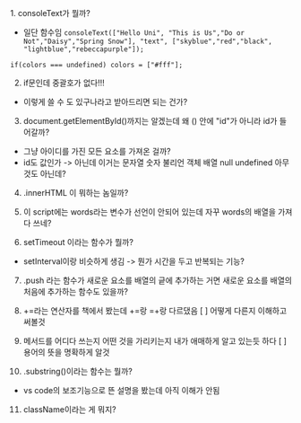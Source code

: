 
<span color="red">1. consoleText가 뭘까? 
  - 일단 함수임
  ````consoleText(["Hello Uni", "This is Us","Do or Not","Daisy","Spring Snow"], "text", ["skyblue","red","black", "lightblue","rebeccapurple"]);````
  
  ````if(colors === undefined) colors = ["#fff"];````
</span>

2. if문인데 중괄호가 없다!!! 
  - 이렇게 쓸 수 도 있구나라고 받아드리면 되는 건가?



3. document.getElementById()까지는 알겠는데 왜 () 안에 "id"가 아니라 id가 들어갈까? 
  - 그냥 아이디를 가진 모든 요소를 가져온 걸까?
  - id도 값인가 -> 아닌데 이거는 문자열 숫자 불리언 객체 배열 null undefined 아무것도 아닌데?

 <!-- todo a. id라는 이름이 매개변수로 사용한 이름이기 때문에 혼동이 되었기때문에 대충 a로 지어도 작동함 -->

4. .innerHTML 이 뭐하는 놈일까?

<!-- 
todo textContent는 텍스트를 사용하겠다는 속성이고,  
todo innerHTML은 말그대로 html까지 해석하는 속성이므로 테스트해볼 필요가 있음
-->


5.   이 script에는 words라는 변수가 선언이 안되어 있는데 자꾸 words의 배열을 가져다 쓰네? 

<!-- todo 제작한놈이 실수 -->

   
6. setTimeout 이라는 함수가 뭘까?
  - setInterval이랑 비슷하게 생김 -> 뭔가 시간을 두고 반복되는 기능? 

<!-- 
todo setTimeout() -> 한번 실행하는 함수, 실행시기를 조절하는 용도
todo setInterval() -> 주기적으로 실행하는 함수, 주기를 조절하는 용도 -->



7. .push 라는 함수가 새로운 요소를 배열의 긑에 추가하는 거면 새로운 요소를 배열의 처음에 추가하는 함수도 있을까? 

<!-- todo 배열메서드의 종류는 매우 다양하며 또 매우 중요함. 자세하게 암기시킬 예정 -->


8. +=라는 연산자를 책에서 봤는데 +=랑 =+랑 다르댔음 
      [ ] 어떻게 다른지 이해하고 써볼것 

      <!-- 
      ?     a += b -> a = a + b;
      ?     a =+ b -> a = +b; 
      -->
      

9. 메서드를 어디다 쓰는지 어떤 것을 가리키는지 내가 애매하게 알고 있는듯 하다 
      [ ] 용어의 뜻을 명확하게 알것

10.  .substring()이라는 함수는 뭘까? 
  - vs code의 보조기능으로 뜬 설명을 봤는데 아직 이해가 안됨

  <!--
  todo 문자열을 다루는 메서드중 하나
  todo 일련의 문자열중 특정 부분만 필름처럼 똑 잘라내는 용도 
  ? span같은 역할인가?-->

11. className이라는 게 뭐지?  

<!-- 
memo 클래스 이름 
* classList는 배열로 반환
todo className은 무엇으로 반환하는지 테스트 해볼 것 
^ 문자열로 가져옴
-->